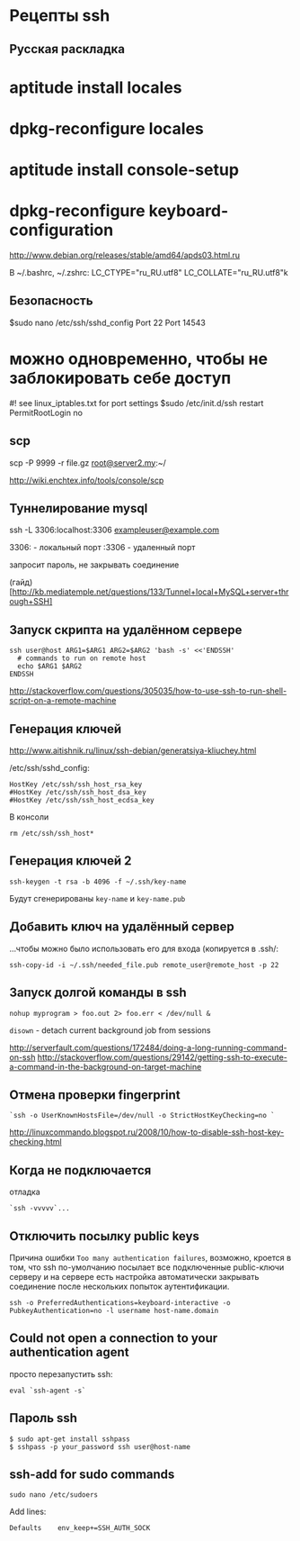 Рецепты ssh
===========

Русская раскладка
-----------------
# aptitude install locales
# dpkg-reconfigure locales

# aptitude install console-setup
# dpkg-reconfigure keyboard-configuration
http://www.debian.org/releases/stable/amd64/apds03.html.ru

В ~/.bashrc, ~/.zshrc:
LC_CTYPE="ru_RU.utf8"
LC_COLLATE="ru_RU.utf8"k

Безопасность
------------
$sudo nano /etc/ssh/sshd_config
Port 22
Port 14543
# можно одновременно, чтобы не заблокировать себе доступ
#! see linux_iptables.txt for port settings
$sudo /etc/init.d/ssh restart
PermitRootLogin no

scp
---
scp -P 9999 -r file.gz root@server2.my:~/

http://wiki.enchtex.info/tools/console/scp

Туннелирование mysql
--------------------

ssh -L 3306:localhost:3306 exampleuser@example.com

3306: - локальный порт
:3306 - удаленный порт

запросит пароль, не закрывать соединение

(гайд)[http://kb.mediatemple.net/questions/133/Tunnel+local+MySQL+server+through+SSH]

Запуск скрипта на удалённом сервере
-----------------------------------

	ssh user@host ARG1=$ARG1 ARG2=$ARG2 'bash -s' <<'ENDSSH'
	  # commands to run on remote host
	  echo $ARG1 $ARG2
	ENDSSH

http://stackoverflow.com/questions/305035/how-to-use-ssh-to-run-shell-script-on-a-remote-machine

Генерация ключей
----------------

http://www.aitishnik.ru/linux/ssh-debian/generatsiya-kliuchey.html

/etc/ssh/sshd_config:

	HostKey /etc/ssh/ssh_host_rsa_key
	#HostKey /etc/ssh/ssh_host_dsa_key
	#HostKey /etc/ssh/ssh_host_ecdsa_key

В консоли

	rm /etc/ssh/ssh_host*

Генерация ключей 2
------------------

	ssh-keygen -t rsa -b 4096 -f ~/.ssh/key-name

Будут сгенерированы `key-name` и `key-name.pub`

Добавить ключ на удалённый сервер
---------------------------------

...чтобы можно было использовать его для входа (копируется в .ssh/:

	ssh-copy-id -i ~/.ssh/needed_file.pub remote_user@remote_host -p 22


Запуск долгой команды в ssh
---------------------------

	nohup myprogram > foo.out 2> foo.err < /dev/null &

`disown` - detach current background job from sessions

http://serverfault.com/questions/172484/doing-a-long-running-command-on-ssh
http://stackoverflow.com/questions/29142/getting-ssh-to-execute-a-command-in-the-background-on-target-machine

Отмена проверки fingerprint
---------------------------

	`ssh -o UserKnownHostsFile=/dev/null -o StrictHostKeyChecking=no `

http://linuxcommando.blogspot.ru/2008/10/how-to-disable-ssh-host-key-checking.html

Когда не подключается
---------------------

отладка

	`ssh -vvvvv`...

Отключить посылку public keys
-----------------------------

Причина ошибки `Too many authentication failures`, возможно, кроется в том, что ssh по-умолчанию посылает все подключенные public-ключи серверу и на сервере есть настройка автоматически закрывать соединение после нескольких попыток аутентификации.

	ssh -o PreferredAuthentications=keyboard-interactive -o PubkeyAuthentication=no -l username host-name.domain

Could not open a connection to your authentication agent
--------------------------------------------------------

просто перезапустить ssh:

    eval `ssh-agent -s`

Пароль ssh
----------

	$ sudo apt-get install sshpass
	$ sshpass -p your_password ssh user@host-name


## ssh-add for sudo commands

```
sudo nano /etc/sudoers
```

Add lines:

```
Defaults    env_keep+=SSH_AUTH_SOCK
```